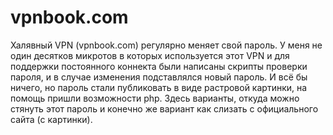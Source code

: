 # vpnbook.com

Халявный VPN (vpnbook.com) регулярно меняет свой пароль. У меня не один десятков микротов в которых используется этот VPN
и для поддержки постоянного коннекта были написаны скрипты проверки пароля, и в случае изменения подставлялся новый пароль.
И всё бы ничего, но пароль стали публиковать в виде растровой картинки, на помощь пришли возможности php. Здесь варианты,
откуда можно стянуть этот пароль и конечно же вариант как слизать с официального сайта (с картинки).
